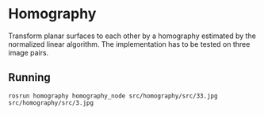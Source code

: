 # Homography

Transform planar surfaces to each other by a homography estimated by the normalized linear algorithm. The implementation has to be tested on three image pairs.

## Running

    rosrun homography homography_node src/homography/src/33.jpg src/homography/src/3.jpg

